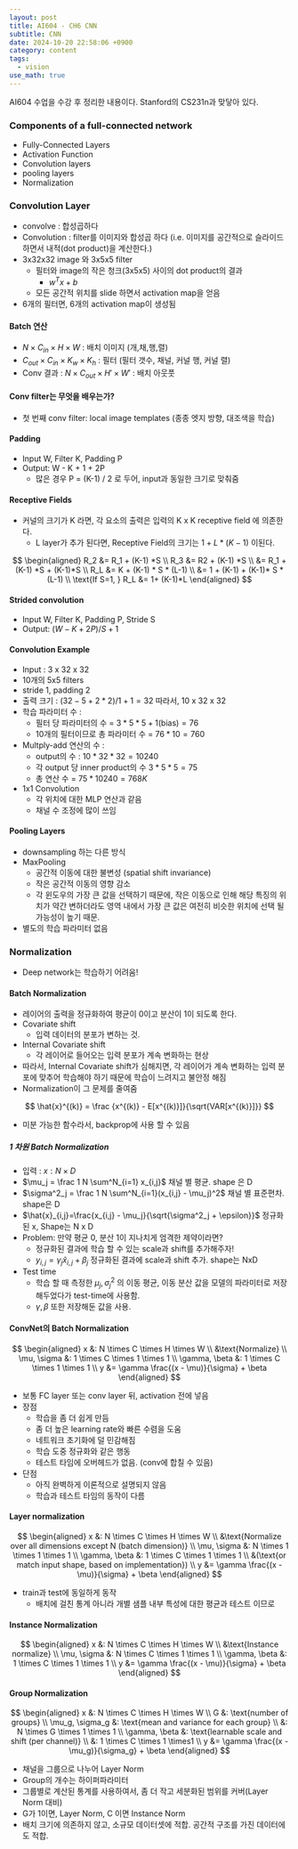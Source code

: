 ```yaml
---
layout: post
title: AI604 - CH6 CNN
subtitle: CNN
date: 2024-10-20 22:58:06 +0900
category: content
tags:
  - vision
use_math: true
---
```

AI604 수업을 수강 후 정리한 내용이다. Stanford의 CS231n과 맞닿아 있다.

### Components of a full-connected network
- Fully-Connected Layers
- Activation Function
- Convolution layers
- pooling layers
- Normalization

### Convolution Layer
- convolve : 합성곱하다
- Convolution :  filter를 이미지와 합성곱 하다 (i.e. 이미지를 공간적으로 슬라이드 하면서 내적(dot product)을 계산한다.)
- 3x32x32 image 와 3x5x5 filter
	- 필터와 image의 작은 청크(3x5x5) 사이의 dot product의 결과
		- $w^T x + b$
	- 모든 공간적 위치를 slide 하면서 activation map을 얻음
- 6개의 필터면, 6개의 activation map이 생성됨

#### Batch 연산
- $N \times C_{in} \times H \times W$ : 배치 이미지 (개,채,행,렬)
- $C_{out} \times C_{in} \times K_w \times K_h$ : 필터 (필터 갯수, 채널, 커널 행, 커널 렬)
- Conv 결과 : $N \times C_{out} \times H' \times W'$ : 배치 아웃풋

#### Conv filter는 무엇을 배우는가?
- 첫 번째 conv filter: local image templates (종종 엣지 방향, 대조색을 학습)

#### Padding
- Input W, Filter K, Padding P
- Output: W - K + 1 + 2P
	- 많은 경우 P = (K-1) / 2 로 두어, input과 동일한 크기로 맞춰줌

#### Receptive Fields
- 커널의 크기가 K 라면, 각 요소의 출력은 입력의 K x K receptive field 에 의존한다.
	- L layer가 추가 된다면, Receptive Field의 크기는 $1 + L*(K-1)$ 이된다.

$$
\begin{aligned}
R_2 &= R_1 + (K-1) *S
\\ R_3 &= R2 + (K-1) *S 
\\ &= R_1 + (K-1) *S + (K-1)*S
\\ R_L &= K + (K-1) * S * (L-1)
\\ &= 1 + (K-1) + (K-1)* S * (L-1)
\\ \text{If S=1, } R_L &= 1+ (K-1)*L
\end{aligned}
$$

#### Strided convolution
- Input W, Filter K, Padding P, Stride S
- Output: $(W - K + 2P) / S + 1$

#### Convolution Example
- Input : 3 x 32 x 32
- 10개의 5x5 filters
- stride 1, padding 2
- 출력 크기 : $(32 - 5 + 2*2)/1 + 1 = 32$ 따라서, 10 x 32 x 32
- 학습 파라미터 수 :
	- 필터 당 파라미터의 수 = $3 * 5 * 5 + 1\text{(bias)} = 76$
	- 10개의 필터이므로 총 파라미터 수 = $76*10 = 760$
- Multply-add 연산의 수 :
	- output의 수 : $10*32*32=10240$
	- 각 output 당 inner product의 수 $3*5*5=75$
	- 총 연산 수 = $75 * 10240 = 768K$
- 1x1 Convolution
	- 각 위치에 대한 MLP 연산과 같음
	- 채널 수 조정에 많이 쓰임

#### Pooling Layers
- downsampling 하는 다른 방식
- MaxPooling
	- 공간적 이동에 대한 불변성 (spatial shift invariance)
	- 작은 공간적 이동의 영향 감소
	- 각 윈도우의 가장 큰 값을 선택하기 때문에, 작은 이동으로 인해 해당 특징의 위치가 약간 변하더라도 영역 내에서 가장 큰 값은 여전히 비슷한 위치에 선택 될 가능성이 높기 때문.
- 별도의 학습 파라미터 없음

### Normalization
- Deep network는 학습하기 어려움!

#### Batch Normalization
- 레이어의 출력을 정규화하여 평균이 0이고 분산이 1이 되도록 한다.
- Covariate shift
	- 입력 데이터의 분포가 변하는 것.
- Internal Covariate shift
	- 각 레이어로 들어오는 입력 분포가 계속 변화하는 현상
- 따라서, Internal Covariate shift가 심해지면, 각 레이어가 계속 변화하는 입력 분포에 맞추어 학습해야 하기 때문에 학습이 느려지고 불안정 해짐
- Normalization이 그 문제를 줄여줌

$$
\hat{x}^{(k)} = \frac {x^{(k)} - E[x^{(k)}]}{\sqrt{VAR[x^{(k)}]}}
$$

- 미분 가능한 함수라서, backprop에 사용 할 수 있음

##### 1 차원 Batch Normalization
- 입력 : $x : N \times D$
- $\mu_j = \frac 1 N \sum^N_{i=1} x_{i,j}$  채널 별 평균. shape 은 D
- $\sigma^2_j = \frac 1 N \sum^N_{i=1}(x_{i,j} - \mu_j)^2$ 채널 별 표준편차. shape은 D
- $\hat{x}_{i,j}=\frac{x_{i,j} - \mu_j}{\sqrt{\sigma^2_j + \epsilon}}$ 정규화 된 x,  Shape는 N x D
- Problem: 만약 평균 0, 분산 1이 지나치게 엄격한 제약이라면?
	- 정규화된 결과에 학습 할 수 있는 scale과 shift를 추가해주자!
	- $y_{i,j} = \gamma_j \hat{x}_{i,j} + \beta_j$ 정규화된 결과에 scale과 shift 추가. shape는 NxD
- Test time
	- 학습 할 때 측정한 $\mu_j, \sigma^2_j$ 의 이동 평균, 이동 분산 값을 모델의 파라미터로 저장해두었다가 test-time에 사용함.
	- $\gamma, \beta$ 또한 저장해둔 값을 사용.

#### ConvNet의 Batch Normalization

$$
\begin{aligned}
x &: N \times C \times H \times W
\\ &\text{Normalize}
\\ \mu, \sigma &: 1 \times C \times 1 \times 1
\\ \gamma, \beta &: 1 \times C \times 1 \times 1
\\ y &= \gamma \frac{(x - \mu)}{\sigma} + \beta
\end{aligned}
$$

- 보통 FC layer 또는 conv layer 뒤, activation 전에 넣음
- 장점
	- 학습을 좀 더 쉽게 만듬
	- 좀 더 높은 learning rate와 빠른 수렴을 도움
	- 네트워크 초기화에 덜 민감해짐
	- 학습 도중 정규화와 같은 행동
	- 테스트 타임에 오버헤드가 없음. (conv에 합칠 수 있음)
- 단점
	- 아직 완벽하게 이론적으로 설명되지 않음
	- 학습과 테스트 타임의 동작이 다름

#### Layer normalization

$$
\begin{aligned}
x &: N \times C \times H \times W 
\\ &\text{Normalize over all dimensions except N (batch dimension)} 
\\ \mu, \sigma &: N \times 1 \times 1 \times 1 \\ \gamma, \beta &: 1 \times C \times 1 \times 1 
\\ &(\text{or match input shape, based on implementation}) 
\\ y &= \gamma \frac{(x - \mu)}{\sigma} + \beta
\end{aligned}
$$

- train과 test에 동일하게 동작 
	- 배치에 걸친 통계 아니라 개별 샘플 내부 특성에 대한 평균과 테스트 이므로

#### Instance Normalization

$$
\begin{aligned}
x &: N \times C \times H \times W
\\ &\text{Instance normalize}
\\ \mu, \sigma &: N \times C \times 1 \times 1
\\ \gamma, \beta &: 1 \times C \times 1 \times 1
\\ y &= \gamma \frac{(x - \mu)}{\sigma} + \beta
\end{aligned}
$$

#### Group Normalization

$$
\begin{aligned}
x &: N \times C \times H \times W 
\\ G &: \text{number of groups} 
\\ \mu_g, \sigma_g &: \text{mean and variance for each group} 
\\ &: N \times G \times 1 \times 1
\\ \gamma, \beta &: \text{learnable scale and shift (per channel)} 
\\ &: 1 \times C \times 1 \times1
\\ y &= \gamma \frac{(x - \mu_g)}{\sigma_g} + \beta
\end{aligned}
$$
- 채널을 그룹으로 나누어 Layer Norm
- Group의 개수는 하이퍼파라미터
- 그룹별로 계산된 통계를 사용하여서, 좀 더 작고 세분화된 범위를 커버(Layer Norm 대비)
- G가 1이면, Layer Norm, C 이면 Instance Norm
- 배치 크기에 의존하지 않고, 소규모 데이터셋에 적합. 공간적 구조를 가진 데이터에도 적합.

